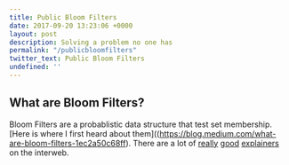 ```yaml
---
title: Public Bloom Filters
date: 2017-09-20 13:23:06 +0000
layout: post
description: Solving a problem no one has
permalink: "/publicbloomfilters"
twitter_text: Public Bloom Filters
undefined: ''
---
```

## What are Bloom Filters?

Bloom Filters are a probablistic data structure that test set membership. [Here is where I first heard about them]((https://blog.medium.com/what-are-bloom-filters-1ec2a50c68ff). There are a lot of [really](http://llimllib.github.io/bloomfilter-tutorial/) [good](http://gsd.di.uminho.pt/members/cbm/ps/dbloom.pdf) [explainers](http://en.wikipedia.org/wiki/Bloom_filter#Probability_of_false_positives) on the interweb. 